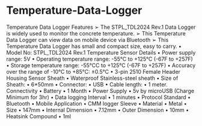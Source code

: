 # Temperature-Data-Logger
Temperature Data Logger
Features
➢ The STPL_TDL2024 Rev.1 Data Logger is widely used to monitor the concrete
temperature.
➢ This Temperature Data Logger can view data on mobile device via Bluetooth
➢ This Temperature Data Logger has small and compact size, easy to carry.
• Model No: STPL_TDL2024 Rev.1
Temperature Sensor Details
• Power supply range: 5V
• Operating temperature range: -55°C to +125°C (-67F to +257F)
• Storage temperature range: -55°CC to +125°C (-67F to +257F)
• Accuracy over the range of -10°C to +85°C: ±0.5°C
• 3-pin 2510 Female Header Housing
Sensor Sheath
• Waterproof Stainless-steel sheath
• Size of Sheath: • 6*50mm
• Connector: • USB
• Cable length: • 1 meter.
Connectivity
• Battery • 1 Month
• Power Supply • 5v by microUSB (Charge Minimum for 3hr)
• Data logging Interval • 1 minutes
• Protocol Standard • Bluetooth
• Mobile Application • CMM logger
Sleeve
• Material • Metal
• Size • 147mm
• Internal Dimension • 7.12mm
• Outer Dimension • 10mm
• Heatsink Compound • 1ml
